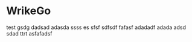 # WrikeGo

test
gsdg
dadsad
adasda
ssss
es
sfsf
sdfsdf
fafasf
adadadf
adada
adsd
sdad
ttrt
asfafadsf
